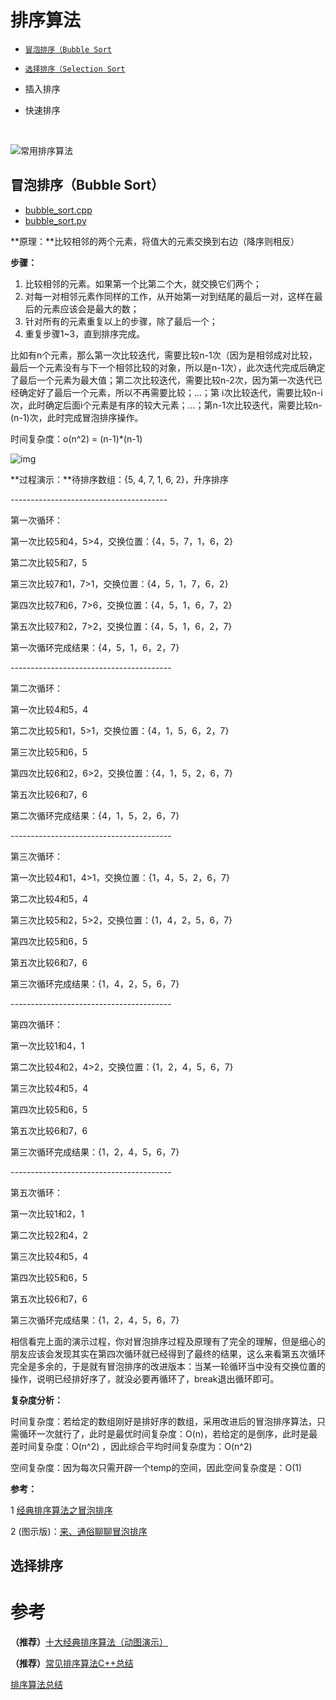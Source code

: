 # 排序算法

- <a href="#bubblesort">`冒泡排序（Bubble Sort`</a>

- <a href="#selectionsort">`选择排序（Selection Sort`</a>

- 插入排序

- 快速排序

  ​

![常用排序算法](http://7xsnb0.com1.z0.glb.clouddn.com/2016-07-15_%E5%B8%B8%E7%94%A8%E6%8E%92%E5%BA%8F%E7%AE%97%E6%B3%95.png)



<a id="bubblesort"/>

## 冒泡排序（Bubble Sort）

- [bubble_sort.cpp](bubble_sort.cpp)
- [bubble_sort.py](bubble_sort.py)

**原理：**比较相邻的两个元素，将值大的元素交换到右边（降序则相反）

**步骤：**

1. 比较相邻的元素。如果第一个比第二个大，就交换它们两个；
2. 对每一对相邻元素作同样的工作，从开始第一对到结尾的最后一对，这样在最后的元素应该会是最大的数；
3. 针对所有的元素重复以上的步骤，除了最后一个；
4. 重复步骤1~3，直到排序完成。

比如有n个元素，那么第一次比较迭代，需要比较n-1次（因为是相邻成对比较，最后一个元素没有与下一个相邻比较的对象，所以是n-1次），此次迭代完成后确定了最后一个元素为最大值；第二次比较迭代，需要比较n-2次，因为第一次迭代已经确定好了最后一个元素，所以不再需要比较；...；第 i次比较迭代，需要比较n-i次，此时确定后面i个元素是有序的较大元素；...；第n-1次比较迭代，需要比较n-(n-1)次，此时完成冒泡排序操作。

时间复杂度：o(n^2) = (n-1)*(n-1)

![img](http://hiphotos.baidu.com/feed/pic/item/024f78f0f736afc3b54b2bfab819ebc4b64512ed.jpg)



**过程演示：**待排序数组：{5, 4, 7, 1, 6, 2}，升序排序

\---------------------------------------

第一次循环：

第一次比较5和4，5&gt;4，交换位置：{4，5，7，1，6，2}

第二次比较5和7，5

第三次比较7和1，7&gt;1，交换位置：{4，5，1，7，6，2}

第四次比较7和6，7&gt;6，交换位置：{4，5，1，6，7，2}

第五次比较7和2，7&gt;2，交换位置：{4，5，1，6，2，7}

第一次循环完成结果：{4，5，1，6，2，7}

\----------------------------------------

第二次循环：

第一次比较4和5，4

第二次比较5和1，5&gt;1，交换位置：{4，1，5，6，2，7}

第三次比较5和6，5

第四次比较6和2，6&gt;2，交换位置：{4，1，5，2，6，7}

第五次比较6和7，6

第二次循环完成结果：{4，1，5，2，6，7}

\----------------------------------------

第三次循环：

第一次比较4和1，4&gt;1，交换位置：{1，4，5，2，6，7}

第二次比较4和5，4

第三次比较5和2，5&gt;2，交换位置：{1，4，2，5，6，7}

第四次比较5和6，5

第五次比较6和7，6

第三次循环完成结果：{1，4，2，5，6，7}

\----------------------------------------

第四次循环：

第一次比较1和4，1

第二次比较4和2，4&gt;2，交换位置：{1，2，4，5，6，7}

第三次比较4和5，4

第四次比较5和6，5

第五次比较6和7，6

第三次循环完成结果：{1，2，4，5，6，7}

\----------------------------------------

第五次循环：

第一次比较1和2，1

第二次比较2和4，2

第三次比较4和5，4

第四次比较5和6，5

第五次比较6和7，6

第三次循环完成结果：{1，2，4，5，6，7}

相信看完上面的演示过程，你对冒泡排序过程及原理有了完全的理解，但是细心的朋友应该会发现其实在第四次循环就已经得到了最终的结果，这么来看第五次循环完全是多余的，于是就有冒泡排序的改进版本：当某一轮循环当中没有交换位置的操作，说明已经排好序了，就没必要再循环了，break退出循环即可。



**复杂度分析：**

时间复杂度：若给定的数组刚好是排好序的数组，采用改进后的冒泡排序算法，只需循环一次就行了，此时是最优时间复杂度：O(n)，若给定的是倒序，此时是最差时间复杂度：O(n^2) ，因此综合平均时间复杂度为：O(n^2)

空间复杂度：因为每次只需开辟一个temp的空间，因此空间复杂度是：O(1)



**参考：**

1 [经典排序算法之冒泡排序](http://baijiahao.baidu.com/s?id=1585931471155461767&wfr=spider&for=pc)

2 (图示版)：[来、通俗聊聊冒泡排序](https://zhuanlan.zhihu.com/p/37077924)

<a id="selectionsort"/>

## 选择排序



# 参考

**（推荐）**[十大经典排序算法（动图演示）](https://www.cnblogs.com/onepixel/p/7674659.html)

**（推荐）**[常见排序算法C++总结](https://www.cnblogs.com/zyb428/p/5673738.html)

[排序算法总结](http://www.runoob.com/w3cnote/sort-algorithm-summary.html)